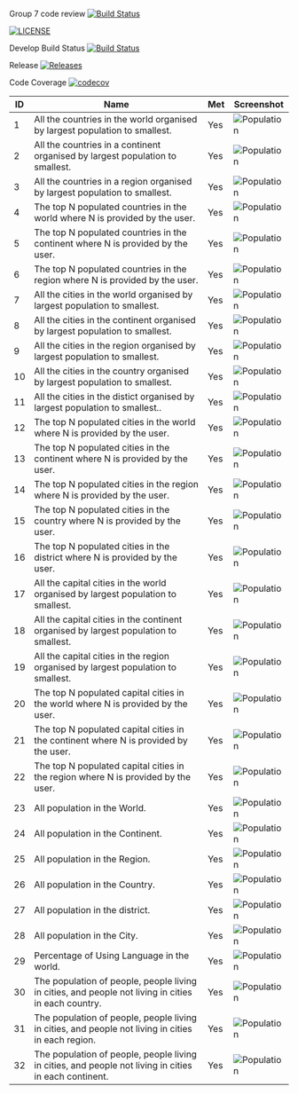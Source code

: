 Group 7 code review
[![Build Status](https://travis-ci.org/Nyein-Thu-Aung315/GP7.svg?branch=master)](https://travis-ci.org/Nyein-Thu-Aung315/GP7)

[![LICENSE](https://img.shields.io/github/license/Nyein-Thu-Aung315/GP7.svg?style=flat-square)](https://github.com/Nyein-Thu-Aung315/GP7/master/LICENSE)

Develop Build Status [![Build Status](https://travis-ci.org/Nyein-Thu-Aung315/GP7.svg?branch=develop)](https://travis-ci.org/Nyein-Thu-Aung315/GP7)

Release [![Releases](https://img.shields.io/github/release/Nyein-Thu-Aung315/GP7/all.svg?style=flat-square)](https://github.com/Nyein-Thu-Aung315/GP7/releases)

Code Coverage [![codecov](https://codecov.io/gh/Nyein-Thu-Aung315/GP7/branch/master/graph/badge.svg?token=AQOUS5RUCU)](https://codecov.io/gh/Nyein-Thu-Aung315/GP7)

| ID | Name | Met | Screenshot |
| ------- | ----------- | ------- | ----------- |
| 1 | All the countries in the world organised by largest population to smallest. | Yes | ![Population](images/1.png)
| 2 | All the countries in a continent organised by largest population to smallest. | Yes | ![Population](images/2.png)
| 3 | All the countries in a region organised by largest population to smallest. | Yes | ![Population](images/3.png)
| 4 | The top N populated countries in the world where N is provided by the user. | Yes | ![Population](images/4.png)
| 5 | The top N populated countries in the continent where N is provided by the user. | Yes | ![Population](images/5.png)
| 6 | The top N populated countries in the region where N is provided by the user. | Yes | ![Population](images/6.png)
| 7 | All the cities in the world organised by largest population to smallest. | Yes | ![Population](images/7.png)
| 8 | All the cities in the continent organised by largest population to smallest. | Yes | ![Population](images/8.png)
| 9 | All the cities in the region organised by largest population to smallest. | Yes | ![Population](images/9.png)
| 10 | All the cities in the country organised by largest population to smallest. | Yes | ![Population](images/10.png)
| 11 | All the cities in the distict organised by largest population to smallest.. | Yes | ![Population](images/11.png)
| 12 | The top N populated cities in the world where N is provided by the user. | Yes | ![Population](images/12.png)
| 13 | The top N populated cities in the continent where N is provided by the user. | Yes | ![Population](images/13.png)
| 14 | The top N populated cities in the region where N is provided by the user. | Yes | ![Population](images/14.png)
| 15 | The top N populated cities in the country where N is provided by the user. | Yes | ![Population](images/15.png)
| 16 | The top N populated cities in the district where N is provided by the user. | Yes | ![Population](images/16.png)
| 17 | All the capital cities in the world organised by largest population to smallest. | Yes | ![Population](images/17.png)
| 18 | All the capital cities in the continent organised by largest population to smallest. | Yes | ![Population](images/18.png)
| 19 | All the capital cities in the region organised by largest population to smallest. | Yes | ![Population](images/19.png)
| 20 | The top N populated capital cities in the world where N is provided by the user. | Yes | ![Population](images/20.png)
| 21 | The top N populated capital cities in the continent where N is provided by the user. | Yes | ![Population](images/21.png)
| 22 | The top N populated capital cities in the region where N is provided by the user. | Yes | ![Population](images/22.png)
| 23 | All population in the World. | Yes | ![Population](images/23.png)
| 24 | All population in the Continent. | Yes | ![Population](images/24.png)
| 25 | All population in the Region. | Yes | ![Population](images/25.png)
| 26 | All population in the Country. | Yes | ![Population](images/26.png)
| 27 | All population in the district. | Yes | ![Population](images/27.png)
| 28 | All population in the City. | Yes | ![Population](images/28.png)
| 29 | Percentage of Using Language in the world. | Yes | ![Population](images/29.png)
| 30 | The population of people, people living in cities, and people not living in cities in each country. | Yes | ![Population](images/30.png)
| 31 | The population of people, people living in cities, and people not living in cities in each region. | Yes | ![Population](images/31.png)
| 32 | The population of people, people living in cities, and people not living in cities in each continent. | Yes | ![Population](images/32.png)
